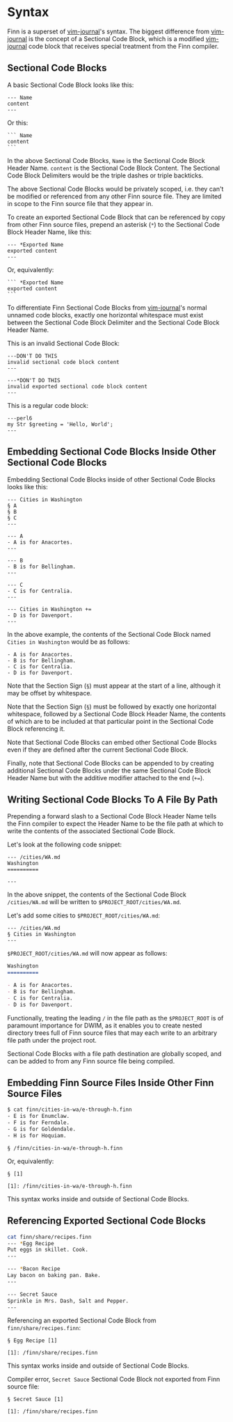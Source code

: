 Syntax
======

Finn is a superset of [vim-journal]'s syntax. The biggest difference
from [vim-journal] is the concept of a Sectional Code Block, which is a
modified [vim-journal] code block that receives special treatment from
the Finn compiler.


Sectional Code Blocks
---------------------

A basic Sectional Code Block looks like this:

```finn
--- Name
content
---
```

Or this:

    ``` Name
    content
    ```

In the above Sectional Code Blocks, `Name` is the Sectional Code Block
Header Name. `content` is the Sectional Code Block Content. The Sectional
Code Block Delimiters would be the triple dashes or triple backticks.

The above Sectional Code Blocks would be privately scoped, i.e. they
can't be modified or referenced from any other Finn source file. They
are limited in scope to the Finn source file that they appear in.

To create an exported Sectional Code Block that can be referenced by
copy from other Finn source files, prepend an asterisk (`*`) to the
Sectional Code Block Header Name, like this:

```finn
--- *Exported Name
exported content
---
```

Or, equivalently:

    ``` *Exported Name
    exported content
    ```

To differentiate Finn Sectional Code Blocks from [vim-journal]'s normal
unnamed code blocks, exactly one horizontal whitespace must exist
between the Sectional Code Block Delimiter and the Sectional Code Block
Header Name.

This is an invalid Sectional Code Block:

```finn
---DON'T DO THIS
invalid sectional code block content
---
```

```finn
---*DON'T DO THIS
invalid exported sectional code block content
---
```

This is a regular code block:

```finn
---perl6
my Str $greeting = 'Hello, World';
---
```


Embedding Sectional Code Blocks Inside Other Sectional Code Blocks
------------------------------------------------------------------

Embedding Sectional Code Blocks inside of other Sectional Code Blocks
looks like this:

```finn
--- Cities in Washington
§ A
§ B
§ C
---

--- A
- A is for Anacortes.
---

--- B
- B is for Bellingham.
---

--- C
- C is for Centralia.
---

--- Cities in Washington +=
- D is for Davenport.
---
```

In the above example, the contents of the Sectional Code Block named
`Cities in Washington` would be as follows:

```
- A is for Anacortes.
- B is for Bellingham.
- C is for Centralia.
- D is for Davenport.
```

Note that the Section Sign (`§`) must appear at the start of a line,
although it may be offset by whitespace.

Note that the Section Sign (`§`) must be followed by exactly one
horizontal whitespace, followed by a Sectional Code Block Header Name,
the contents of which are to be included at that particular point in
the Sectional Code Block referencing it.

Note that Sectional Code Blocks can embed other Sectional Code Blocks
even if they are defined after the current Sectional Code Block.

Finally, note that Sectional Code Blocks can be appended to by creating
additional Sectional Code Blocks under the same Sectional Code Block
Header Name but with the additive modifier attached to the end (`+=`).


Writing Sectional Code Blocks To A File By Path
-----------------------------------------------

Prepending a forward slash to a Sectional Code Block Header Name tells
the Finn compiler to expect the Header Name to be the file path at which
to write the contents of the associated Sectional Code Block.

Let's look at the following code snippet:

```finn
--- /cities/WA.md
Washington
==========

---
```

In the above snippet, the contents of the Sectional Code Block
`/cities/WA.md` will be written to `$PROJECT_ROOT/cities/WA.md`.

Let's add some cities to `$PROJECT_ROOT/cities/WA.md`:

```finn
--- /cities/WA.md
§ Cities in Washington
---
```

`$PROJECT_ROOT/cities/WA.md` will now appear as follows:

```markdown
Washington
==========

- A is for Anacortes.
- B is for Bellingham.
- C is for Centralia.
- D is for Davenport.
```

Functionally, treating the leading `/` in the file path as the
`$PROJECT_ROOT` is of paramount importance for DWIM, as it enables you
to create nested directory trees full of Finn source files that may each
write to an arbitrary file path under the project root.

Sectional Code Blocks with a file path destination are globally scoped,
and can be added to from any Finn source file being compiled.


Embedding Finn Source Files Inside Other Finn Source Files
----------------------------------------------------------

```sh
$ cat finn/cities-in-wa/e-through-h.finn
- E is for Enumclaw.
- F is for Ferndale.
- G is for Goldendale.
- H is for Hoquiam.
```

```finn
§ /finn/cities-in-wa/e-through-h.finn
```

Or, equivalently:

```finn
§ [1]

[1]: /finn/cities-in-wa/e-through-h.finn
```

This syntax works inside and outside of Sectional Code Blocks.


Referencing Exported Sectional Code Blocks
------------------------------------------

```sh
cat finn/share/recipes.finn
--- *Egg Recipe
Put eggs in skillet. Cook.
---

--- *Bacon Recipe
Lay bacon on baking pan. Bake.
---

--- Secret Sauce
Sprinkle in Mrs. Dash, Salt and Pepper.
---
```

Referencing an exported Sectional Code Block from
`finn/share/recipes.finn`:

```finn
§ Egg Recipe [1]

[1]: /finn/share/recipes.finn
```

This syntax works inside and outside of Sectional Code Blocks.

Compiler error, `Secret Sauce` Sectional Code Block not exported from
Finn source file:

```finn
§ Secret Sauce [1]

[1]: /finn/share/recipes.finn
```


[vim-journal]: https://github.com/junegunn/vim-journal
